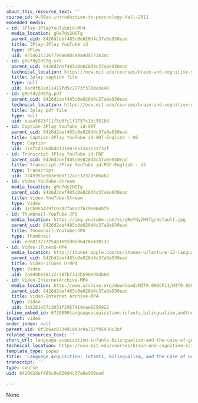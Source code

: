 ```yaml
---
about_this_resource_text: ''
course_id: 9-00sc-introduction-to-psychology-fall-2011
embedded_media:
- id: 3Play-3PlayYouTubeid-MP4
  media_location: gRe7dy2HSTg
  parent_uid: 8426d2def485c0e020d4c37a8e930ead
  title: 3Play-3Play YouTube id
  type: 3Play
  uid: a75a6313367790a6d8c44a48d773a3ac
- id: gRe7dy2HSTg.srt
  parent_uid: 8426d2def485c0e020d4c37a8e930ead
  technical_location: https://ocw.mit.edu/courses/brain-and-cognitive-sciences/9-00sc-introduction-to-psychology-fall-2011/language-1/language-acquisition-infants-bilingualism-and-the-case-of-genie/gRe7dy2HSTg.srt
  title: 3play caption file
  type: null
  uid: 8ac0fb1ad11412fd5c2773f370da3e48
- id: gRe7dy2HSTg.pdf
  parent_uid: 8426d2def485c0e020d4c37a8e930ead
  technical_location: https://ocw.mit.edu/courses/brain-and-cognitive-sciences/9-00sc-introduction-to-psychology-fall-2011/language-1/language-acquisition-infants-bilingualism-and-the-case-of-genie/gRe7dy2HSTg.pdf
  title: 3play pdf file
  type: null
  uid: eaaa5023f11f5e0fc1f1757c16c9510d
- id: Caption-3Play YouTube id-SRT
  parent_uid: 8426d2def485c0e020d4c37a8e930ead
  title: Caption-3Play YouTube id-SRT-English - US
  type: Caption
  uid: 118fcd336bbd8131e87851543531732f
- id: Transcript-3Play YouTube id-PDF
  parent_uid: 8426d2def485c0e020d4c37a8e930ead
  title: Transcript-3Play YouTube id-PDF-English - US
  type: Transcript
  uid: 7745951e5b3e9bbf12acc1232a506a82
- id: Video-YouTube-Stream
  media_location: gRe7dy2HSTg
  parent_uid: 8426d2def485c0e020d4c37a8e930ead
  title: Video-YouTube-Stream
  type: Video
  uid: 37cb95b429fc0202fa8a2f62960649f9
- id: Thumbnail-YouTube-JPG
  media_location: https://img.youtube.com/vi/gRe7dy2HSTg/default.jpg
  parent_uid: 8426d2def485c0e020d4c37a8e930ead
  title: Thumbnail-YouTube-JPG
  type: Thumbnail
  uid: ede81327725481692d0ed6420e430132
- id: Video-iTunesU-MP4
  media_location: http://itunes.apple.com/us/itunes-u/lecture-12-language/id501335817?i=111090557
  parent_uid: 8426d2def485c0e020d4c37a8e930ead
  title: Video-iTunes U-MP4
  type: Video
  uid: 2a849b698112c787b7312b5906993b00
- id: Video-InternetArchive-MP4
  media_location: http://www.archive.org/download/MIT9.00SCF11/MIT9_00SCF11_lec12_300k.mp4
  parent_uid: 8426d2def485c0e020d4c37a8e930ead
  title: Video-Internet Archive-MP4
  type: Video
  uid: 3a8281e5713031f2957414cae6295922
inline_embed_id: 6735890languageacquisition:infants,bilingualism,andthecaseofgenie99979911
layout: video
order_index: null
parent_uid: 0f5b6ec873d91de3c9a712f95930c2bf
related_resources_text: ''
short_url: language-acquisition-infants-bilingualism-and-the-case-of-genie
technical_location: https://ocw.mit.edu/courses/brain-and-cognitive-sciences/9-00sc-introduction-to-psychology-fall-2011/language-1/language-acquisition-infants-bilingualism-and-the-case-of-genie
template_type: popup
title: 'Language Acquisition: Infants, Bilingualism, and the Case of Genie'
transcript: ''
type: course
uid: 8426d2def485c0e020d4c37a8e930ead

---
```

None